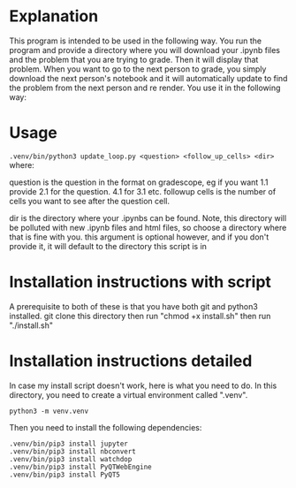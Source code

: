 # Explanation

This program is intended to be used in the following way. You run the program
and provide a directory where you will download your .ipynb files and the
problem that you are trying to grade. Then it will display that problem. When
you want to go to the next person to grade, you simply download the next
person's notebook and it will automatically update to find the problem from the
next person and re render. 
You use it in the following way: 


# Usage

```.venv/bin/python3 update_loop.py <question> <follow_up_cells> <dir>```
where:

question is the question in the format on gradescope, eg if you want
1.1 provide 2.1 for the question. 4.1 for 3.1 etc. 
followup cells is the number of cells you want to see after the question
cell. 

dir is the directory where your .ipynbs can be found. Note, this
directory will be polluted with new .ipynb files and html files, so
choose a directory where that is fine with you. this argument is
optional however, and if you don't provide it, it will default to
the directory this script is in

# Installation instructions with script
A prerequisite to both of these is that you have both git and python3 installed.
git clone this directory 
then run "chmod +x install.sh"
then run "./install.sh"

# Installation instructions detailed
In case my install script doesn't work, here is what you need to do. In this
directory, you need to create a virtual environment called ".venv". 


```python3 -m venv.venv```

Then you need to install the following dependencies:

```
.venv/bin/pip3 install jupyter 
.venv/bin/pip3 install nbconvert
.venv/bin/pip3 install watchdop 
.venv/bin/pip3 install PyQTWebEngine
.venv/bin/pip3 install PyQT5
```

